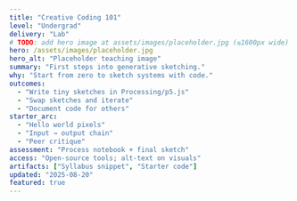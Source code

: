```yaml
---
title: "Creative Coding 101"
level: "Undergrad"
delivery: "Lab"
# TODO: add hero image at assets/images/placeholder.jpg (≤1600px wide)
hero: /assets/images/placeholder.jpg
hero_alt: "Placeholder teaching image"
summary: "First steps into generative sketching."
why: "Start from zero to sketch systems with code."
outcomes:
  - "Write tiny sketches in Processing/p5.js"
  - "Swap sketches and iterate"
  - "Document code for others"
starter_arc:
  - "Hello world pixels"
  - "Input → output chain"
  - "Peer critique"
assessment: "Process notebook + final sketch"
access: "Open-source tools; alt-text on visuals"
artifacts: ["Syllabus snippet", "Starter code"]
updated: "2025-08-20"
featured: true
---
```

